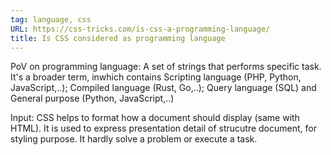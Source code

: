 ```yaml
---
tag: language, css
URL: https://css-tricks.com/is-css-a-programming-language/
title: Is CSS considered as programming language
---
```

 
PoV on programming language: A set of strings that performs specific task. It's a broader term, inwhich contains Scripting language (PHP, Python, JavaScript,..); Compiled language (Rust, Go,..); Query language (SQL) and General purpose (Python, JavaScript,..)

Input: CSS helps to format how a document should display (same with HTML). It is used to express presentation detail of strucutre document, for styling purpose. It hardly solve a problem or execute a task. 


